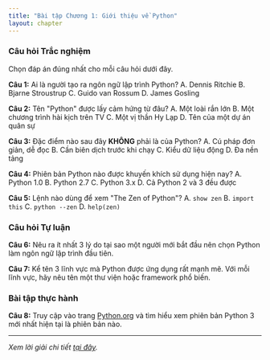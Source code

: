 ```yaml
---
title: "Bài tập Chương 1: Giới thiệu về Python"
layout: chapter
---
```


### Câu hỏi Trắc nghiệm

Chọn đáp án đúng nhất cho mỗi câu hỏi dưới đây.

**Câu 1:** Ai là người tạo ra ngôn ngữ lập trình Python?
A. Dennis Ritchie
B. Bjarne Stroustrup
C. Guido van Rossum
D. James Gosling

**Câu 2:** Tên "Python" được lấy cảm hứng từ đâu?
A. Một loài rắn lớn
B. Một chương trình hài kịch trên TV
C. Một vị thần Hy Lạp
D. Tên của một dự án quân sự

**Câu 3:** Đặc điểm nào sau đây **KHÔNG** phải là của Python?
A. Cú pháp đơn giản, dễ đọc
B. Cần biên dịch trước khi chạy
C. Kiểu dữ liệu động
D. Đa nền tảng

**Câu 4:** Phiên bản Python nào được khuyến khích sử dụng hiện nay?
A. Python 1.0
B. Python 2.7
C. Python 3.x
D. Cả Python 2 và 3 đều được

**Câu 5:** Lệnh nào dùng để xem "The Zen of Python"?
A. `show zen`
B. `import this`
C. `python --zen`
D. `help(zen)`

### Câu hỏi Tự luận

**Câu 6:** Nêu ra ít nhất 3 lý do tại sao một người mới bắt đầu nên chọn Python làm ngôn ngữ lập trình đầu tiên.

**Câu 7:** Kể tên 3 lĩnh vực mà Python được ứng dụng rất mạnh mẽ. Với mỗi lĩnh vực, hãy nêu tên một thư viện hoặc framework phổ biến.

### Bài tập thực hành

**Câu 8:** Truy cập vào trang [Python.org](https://python.org) và tìm hiểu xem phiên bản Python 3 mới nhất hiện tại là phiên bản nào.

---
*Xem lời giải chi tiết [tại đây](../solutions/chapter01.html).*